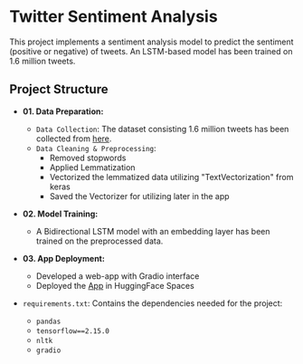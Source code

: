 # Twitter Sentiment Analysis

This project implements a sentiment analysis model to predict the sentiment (positive or negative) of tweets. An LSTM-based model has been trained on 1.6 million tweets.

## Project Structure

- __01. Data Preparation:__
  * `Data Collection`: The dataset consisting 1.6 million tweets has been collected from [here](https://www.kaggle.com/datasets/kazanova/sentiment140).
  * `Data Cleaning & Preprocessing`:
    - Removed stopwords
    - Applied Lemmatization
    - Vectorized the lemmatized data utilizing "TextVectorization" from keras
    - Saved the Vectorizer for utilizing later in the app
  
- __02. Model Training:__
  * A Bidirectional LSTM model with an embedding layer has been trained on the preprocessed data.
  
- __03. App Deployment:__
  * Developed a web-app with Gradio interface
  * Deployed the [App](https://huggingface.co/spaces/mazed/twitter_sentiment_analysis) in HuggingFace Spaces

- `requirements.txt`: Contains the dependencies needed for the project:
  - `pandas`
  - `tensorflow==2.15.0`
  - `nltk`
  - `gradio`
